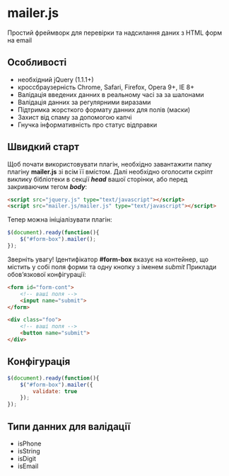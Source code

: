 # mailer.js
Простий фреймворк для перевірки та надсилання даних з HTML форм на email

## Особливості
+ необхідний jQuery (1.1.1+)
+ кроссбраузерність Chrome, Safari, Firefox, Opera 9+, IE 8+
+ Валідація введених данних в реальному часі за за шалонами
+ Валідація данних за регулярними виразами
+ Підтримка жорсткого формату данних для полів (маски)
+ Захист від спаму за допомогою капчі
+ Гнучка інформативність про статус відправки

## Швидкий старт
Щоб почати використовувати плагін, необхідно завантажити папку плагіну **mailer.js** зі всім її вмістом.
Далі необхідно оголосити скріпт виклику бібліотеки в секції ***head*** вашої сторінки, або перед закриваючим тегом ***body***:

```html
<script src="jquery.js" type="text/javascript"></script>
<script src="mailer.js/mailer.js" type="text/javascript"></script>
```

Тепер можна ініціалізувати плагін:

```javascript
$(document).ready(function(){
    $("#form-box").mailer();
});
```

Зверніть увагу! Ідентифікатор **#form-box** вказує на контейнер, що містить у собі поля форми та одну кнопку з іменем *submit*
Приклади обов’язкової конфігурації:

```html
<form id="form-cont">
	<!-- ваші поля -->
	<input name="submit">
</form>
```
```html
<div class="foo">
	<!-- ваші поля -->
	<button name="submit">
</div>
```
## Конфігурація

```javascript
$(document).ready(function(){
    $("#form-box").mailer({
        validate: true
    });
});
```

## Типи данних для валідації
+ isPhone
+ isString
+ isDigit
+ isEmail